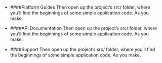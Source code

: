 * ####Platform Guides
    Then open up the project’s  src/  folder, where you’ll ﬁnd the beginnings of some simple application code. As you make.

* ####API Documentation
    Then open up the project’s  src/  folder, where you’ll ﬁnd the beginnings of some simple application code. As you make.

* ####Support
    Then open up the project’s  src/  folder, where you’ll ﬁnd the beginnings of some simple application code. As you make.